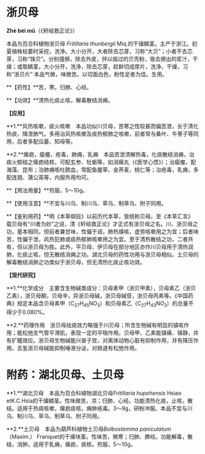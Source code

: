# 浙贝母

**Zhè bèi mǔ**（《轩岐救正论》）

本品为百合科植物浙贝母 *Fritillaria thunbergii* Miq.的干燥鳞茎。主产于浙江。初夏植株枯萎时采挖，洗净。大小分开，大者除去芯芽，习称“大贝”；小者不去芯芽，习称“珠贝”。分别撞擦，除去外皮，拌以煅过的贝壳粉，吸去擦出的浆汁，干燥；或取鳞茎，大小分开，洗净，除去芯芽，趁鲜切成厚片，洗净，干燥，习称“浙贝片” 本品气微，味微苦。以切面白色，粉性足者为佳。生用。

**【药性】**苦，寒。归肺、心经。

**【功效】**清热化痰止咳，解毒散结消痈。

**【应用】**

**1.**风热咳嗽，痰火咳嗽　本品功似川贝母，苦寒之性较甚而偏苦泄，长于清化热痰，降泄肺气。多用治风热咳嗽及痰热郁肺之咳嗽，前者常与桑叶、牛蒡子等同用，后者多配瓜蒌、知母等。

**2.**瘰疬，瘿瘤，疮毒，肺痈，乳痈　本品苦泄清解热毒，化痰散结消痈，治痰火郁结之瘰疬结核，可配玄参、牡蛎等，如消瘰丸（《医学心悟》）；治瘿瘤，配海藻、昆布；治肺痈咳吐脓血，常配鱼腥草、金荞麦、桃仁等；治疮毒，乳痈，多配连翘、蒲公英等，内服外用均可。

**【用法用量】**煎服，5～10g。

**【使用注意】**不宜与川乌、制川乌、草乌、制草乌、附子同用。

**【鉴别用药】**明《本草纲目》以前历代本草，皆统称贝母。至《本草汇言》载贝母有“川者为妙”之说，清《轩岐救正论》才正式有浙贝母之名。川、浙贝母之功，基本相同，但前者兼甘味，性偏于润，肺热燥咳，虚劳咳嗽用之为宜；后者味苦，性偏于泄，风热犯肺或痰热郁肺咳嗽用之为宜。至于清热散结之功，二者共有，但以浙贝母为胜。此外，平贝母、伊贝母在部分地区亦作川贝母用于清热润肺，化痰止咳，但无散结消痈之功。湖北贝母的药性功用与浙贝母相似。土贝母的解毒散结消肿之功类似于浙贝母，但无清热化痰止咳功效。

**【现代研究】**

**1.**化学成分　主要含生物碱类成分：贝母素甲（浙贝甲素），贝母素乙（浙贝乙素），浙贝母酮，贝母辛，异浙贝母碱，浙贝母碱苷，浙贝母丙素等。《中国药典》规定本品含贝母素甲（C<sub>27</sub>H<sub>45</sub>NO<sub>3</sub>）和贝母素乙（C<sub>27</sub>H<sub>43</sub>NO<sub>3</sub>）的总量不得少于0.080%。

**2.**药理作用　浙贝母祛痰效力略强于川贝母；所含生物碱有明显的镇咳作用；能松弛支气管平滑肌，表现一定的平喘作用。贝母甲、乙素能镇痛、镇静，并有扩瞳效应。浙贝母生物碱能兴奋子宫，对离体动物心脏有抑制作用，并有降压作用。去氢浙贝母碱能抑制唾液分泌，对肠道有松弛作用。

# 附药：湖北贝母、土贝母

**1.**湖北贝母　本品为百合科植物湖北贝母*Fritillaria hupehensis* Hsiao etK.C.Hsia的干燥鳞茎。性味微苦，凉；归肺、心经。功能清热化痰，止咳，散结。适用于热痰咳嗽，瘰疬痰核，痈肿疮毒。3～9g，研粉冲服。本品不宜与川乌、制川乌、草乌、制草乌、附子同用。

**2.**土贝母　本品为葫芦科植物土贝母*Bolbostemma paniculatum*（Maxim.） Franquet的干燥块茎。性味苦，微寒；归肺、脾经。功能解毒，散结，消肿。适用于乳痈，瘰疬，痰核。煎服，5～10g。